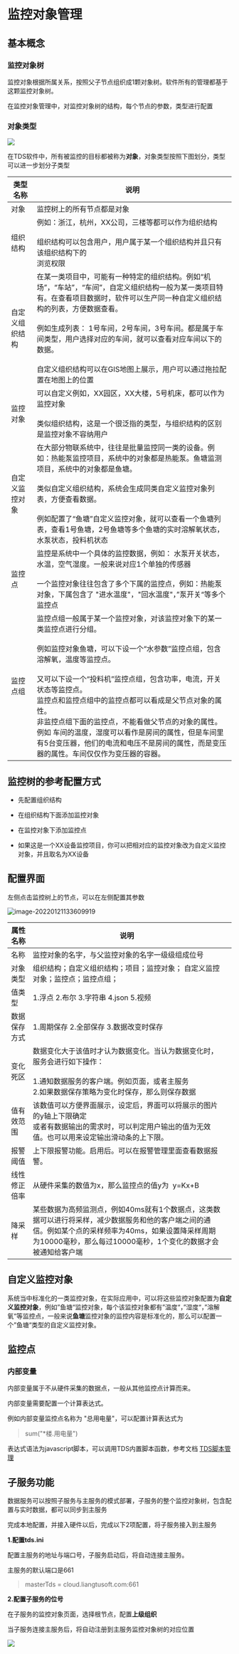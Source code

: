 # 监控对象管理

## 基本概念

### 监控对象树

监控对象根据所属关系，按照父子节点组织成1颗对象树。软件所有的管理都基于这颗监控对象树。

在监控对象管理中，对监控对象树的结构，每个节点的参数，类型进行配置

### 对象类型

![](/manual-mo/2.png)

在TDS软件中，所有被监控的目标都被称为**对象**，对象类型按照下图划分，类型可以进一步划分子类型

<!-- ![](/core/moType.svg) -->

| 类型名称    | 说明                                                                                                                                                                                                                                                                           |
| ------- | ---------------------------------------------------------------------------------------------------------------------------------------------------------------------------------------------------------------------------------------------------------------------------- |
| 对象      | 监控树上的所有节点都是对象                                                                                                                                                                                                                                                                |
| 组织结构    | 例如：浙江，杭州，XX公司，三楼等都可以作为组织结构<br/><br/>组织结构可以包含用户，用户属于某一个组织结构并且只有该组织结构下的<br/>浏览权限                                                                                                                                                                                               |
| 自定义组织结构 | 在某一类项目中，可能有一种特定的组织结构。例如“机场”，“车站”，“车间”，自定义组织结构一般为某一类项目特有。在查看项目数据时，软件可以生产同一种自定义组织结构的列表，方便数据查看。<br/><br/>例如生成列表： 1号车间，2号车间，3号车间。都是属于车间类型，用户选择对应的车间，就可以查看对应车间以下的数据。<br/><br/>自定义组织结构可以在GIS地图上展示，用户可以通过拖拉配置在地图上的位置                                                                |
| 监控对象    | 可以自定义例如，XX园区，XX大楼，5号机床，都可以作为监控对象<br/><br/>类似组织结构，这是一个很泛指的类型，与组织结构的区别是监控对象不容纳用户                                                                                                                                                                                               |
| 自定义监控对象 | 在大部分物联系统中，往往是批量监控同一类的设备。例如：热能泵监控项目，系统中的对象都是热能泵。鱼塘监测项目，系统中的对象都是鱼塘。<br/><br/>类似自定义组织结构，系统会生成同类自定义监控对象列表，方便查看数据。<br/><br/>例如配置了“鱼塘”自定义监控对象，就可以查看一个鱼塘列表，查看1号鱼塘，2号鱼塘等多个鱼塘的实时溶解氧状态，水泵状态，投料机状态                                                                                      |
| 监控点     | 监控是系统中一个具体的监控数据，例如： 水泵开关状态， 水温，空气湿度。一般来说对应1个单独的传感器<br/><br/>一个监控对象往往包含了多个下属的监控点，例如：热能泵对象，下属包含了 "进水温度"，"回水温度"，”泵开关“等多个监控点                                                                                                                                                     |
| 监控点组    | 监控点组一般属于某一个监控对象，对该监控对象下的某一类监控点进行分组。<br/><br/>例如监控对象鱼塘，可以下设一个“水参数”监控点组，包含溶解氧，温度等监控点。<br/><br/>又可以下设一个“投料机”监控点组，包含功率，电流，开关状态等监控点。<br/>监控点和监控点组中的监控点都可以看成是父节点对象的属性。<br/>非监控点组下面的监控点，不能看做父节点的对象的属性。<br/>例如 车间的温度，湿度可以看作是房间的属性，但是车间里有5台变压器，他们的电流和电压不是房间的属性，而是变压器的属性。车间仅仅作为变压器的容器。 |

## 监控树的参考配置方式

* 先配置组织结构

* 在组织结构下面添加监控对象

* 在监控对象下添加监控点

* 如果这是一个XX设备监控项目，你可以把相对应的监控对象改为自定义监控对象，并且取名为XX设备

## 配置界面

左侧点击监控树上的节点，可以在左侧配置其参数

![image-20220121133609919](/mo/image-20220121133609919.png)

| 属性名称   | 说明           |     |
| --------------------------- | --------------------------------- | --- |
| 名称     | 监控对象的名字，与父监控对象的名字一级级组成位号                                                                                              |     |
| 对象类型   | 组织结构；自定义组织结构；项目；监控对象； 自定义监控对象；监控点；监控点组；                                                                               |     |
| 值类型    | 1.浮点  2.布尔 3.字符串 4.json 5.视频                                                                                          |     |
| 数据保存方式 | 1.周期保存  2.全部保存 3.数据改变时保存                                                                                              |     |
| 变化死区   | 数据变化大于该值时才认为数据变化。当认为数据变化时，服务会进行如下操作：<br/><br/>1.通知数据服务的客户端。例如页面，或者主服务<br/>2.如果数据保存策略为变化时保存，那么则保存数据                    |     |
| 值有效范围  | 该数值可以方便界面展示，设定后，界面可以将展示的图片的y轴上下限确定<br/>或者有数据输出的需求时，可以判定用户输出的值为无效值。也可以用来设定输出滑动条的上下限。                                   |     |
| 报警阈值   | 上下限报警功能。启用后。可以在报警管理里面查看数据报警。                                                                                          |     |
| 线性修正倍率 | 从硬件采集的数值为x，那么监控点的值y为  y=Kx+B                                                                                          |     |
| 降采样    | 某些数据为高频监测点，例如40ms就有1个数据点，这类数据可以进行将采样，减少数据服务和他的客户端之间的通信。例如某个点的采样频率为40ms，如果设置降采样周期为10000毫秒，那么每过10000毫秒，1个变化的数据才会被通知给客户端 |     |

## 自定义监控对象

系统当中标准化的一类监控对象，在实际应用中，可以将这些监控对象配置为**自定义监控对象**，例如”鱼塘“监控对象，每个该监控对象都有”温度“，”湿度“，”溶解氧“等监控点，一般来说**鱼塘**监控对象的监控内容是标准化的，那么可以配置一个”鱼塘“类型的自定义监控对象。

## 监控点

### 内部变量

内部变量属于不从硬件采集的数据点，一般从其他监控点计算而来。

内部变量需要配置一个计算表达式。

例如内部变量监控点名称为 "总用电量"，可以配置计算表达式为 

> sum("*楼.用电量")

表达式语法为javascript脚本，可以调用TDS内置脚本函数，参考文档
[TDS脚本管理](/guide/user-manual/manual-script.html)

## 子服务功能

数据服务可以按照子服务与主服务的模式部署，子服务的整个监控对象树，包含配置与实时数据，都可以同步到主服务

完成本地配置，并接入硬件以后，完成以下2项配置，将子服务接入到主服务

**1.配置tds.ini**

配置主服务的地址与端口号，子服务启动后，将自动连接主服务。

主服务的默认端口是661

> masterTds = cloud.liangtusoft.com:661

**2.配置子服务的位号**

在子服务的监控对象页面，选择根节点，配置**上级组织**

当子服务连接主服务后，将自动注册到主服务监控对象树的对应位置

![](/manual-mo/1.png)
